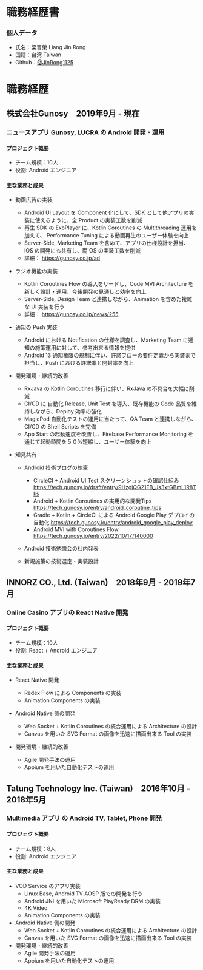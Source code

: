 # 職務経歴書
### 個人データ
 - 氏名：梁晉榮 Liang Jin Rong
 - 国籍：台湾 Taiwan
 - Github：[@JinRong1125](https://github.com/JinRong1125)
# 職務経歴
## 株式会社Gunosy　2019年9月 - 現在
### ニュースアプリ Gunosy, LUCRA の Android 開発・運用
#### プロジェクト概要
 - チーム規模：10人
 - 役割: Android エンジニア
#### 主な業務と成果
 - 動画広告の実装

   - Android UI Layout を Component 化にして、SDK として他アプリの実装に使えるように、全 Product の実装工数を削減
   - 再生 SDK の ExoPlayer に、Kotlin Coroutines の Multithreading 運用を加えて、 Performance Tuning による動画再生のユーザー体験を向上
   - Server-Side, Marketing Team を含めて、アプリの仕様設計を担当、iOS の開発にも共有し、両 OS の実装工数を削減
   - 詳細： https://gunosy.co.jp/ad
 - ラジオ機能の実装
   - Kotlin Coroutines Flow の導入をリードし、Code MVI Architecture を新しく設計・運用、今後開発の見通しと効率を向上
   - Server-Side, Design Team と連携しながら、Animation を含めた複雑な UI 実装を行う
   - 詳細： https://gunosy.co.jp/news/255
 - 通知の Push 実装
   - Android における Notification の仕様を調査し、Marketing Team に通知の施策運用に対して、参考出来る情報を提供
   - Android 13 通知権限の規制に伴い、許諾フローの要件定義から実装まで担当し、Push における許諾率と開封率を向上
 - 開発環境・継続的改善
   - RxJava の Kotlin Coroutines 移行に伴い、RxJava の不具合を大幅に削減
   - CI/CD に 自動化 Release, Unit Test を導入、既存機能の Code 品質を維持しながら、Deploy 効率の強化
   - MagicPod 自動化テストの運用に当たって、QA Team と連携しながら、CI/CD の Shell Scripts を完備
   - App Start の起動速度を改善し、Firebase Performance Monitoring を通じて起動時間を５０%短縮し、ユーザー体験を向上
 - 知見共有
   - Android 技術ブログの執筆

     - CircleCI + Android UI Test スクリーンショットの確認仕組み https://tech.gunosy.io/draft/entry/9HzgjQG21FB_Js3xtGBmL1R8Tks
     - Android + Kotlin Coroutines の実用的な開発Tips https://tech.gunosy.io/entry/android_coroutine_tips
     - Gradle + Kotlin + CircleCI による Android Google Play デプロイの自動化 https://tech.gunosy.io/entry/android_google_play_deploy
     - Android MVI with Coroutines Flow https://tech.gunosy.io/entry/2022/10/17/140000
   - Android 技術勉強会の社内発表
   - 新規施策の技術選定・実装設計
## INNORZ CO., Ltd. (Taiwan)　2018年9月 - 2019年7月
### Online Casino アプリの React Native 開発
#### プロジェクト概要
 - チーム規模：10人
 - 役割: React + Android エンジニア
#### 主な業務と成果
 - React Native 開発

   - Redex Flow による Components の実装
   - Animation Components の実装
 - Android Native 側の開発
   - Web Socket + Kotlin Coroutines の統合運用による Architecture の設計
   - Canvas を用いた SVG Format の画像を迅速に描画出来る Tool の実装
 - 開発環境・継続的改善
   - Agile 開発手法の運用
   - Appium を用いた自動化テストの運用
## Tatung Technology Inc. (Taiwan)　2016年10月 - 2018年5月
### Multimedia アプリ の Android TV, Tablet, Phone 開発
#### プロジェクト概要
 - チーム規模：8人
 - 役割: Android エンジニア
#### 主な業務と成果
 - VOD Service のアプリ実装
   - Linux Base, Android TV AOSP 版での開発を行う
   - Android JNI を用いた Microsoft PlayReady DRM の実装
   - 4K Video 
   - Animation Components の実装
 - Android Native 側の開発
   - Web Socket + Kotlin Coroutines の統合運用による Architecture の設計
   - Canvas を用いた SVG Format の画像を迅速に描画出来る Tool の実装
 - 開発環境・継続的改善
   - Agile 開発手法の運用
   - Appium を用いた自動化テストの運用
